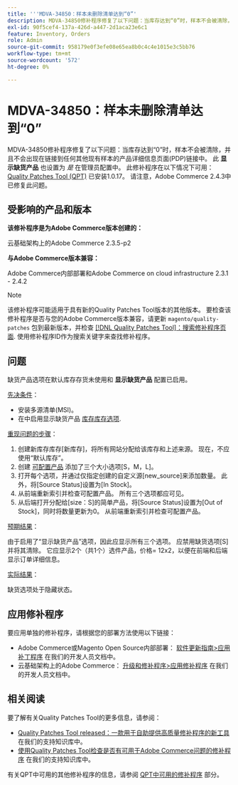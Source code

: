 ```yaml
---
title: '''MDVA-34850：样本未删除清单达到“0”'
description: MDVA-34850修补程序修复了以下问题：当库存达到“0”时，样本不会被清除，并且不会出现在链接到任何其他现有样本的产品详细信息页面(PDP)链接中。 在管理员配置中，**显示缺货产品**也设置为*是*。 安装[Quality Patches Tool (QPT)](/help/announcements/adobe-commerce-announcements/magento-quality-patches-released-new-tool-to-self-serve-quality-patches.md) 1.0.17后，即可使用此修补程序。 请注意，Adobe Commerce 2.4.3中已修复此问题。
exl-id: 90f5cef4-137a-426d-a447-2d1aca23e6c1
feature: Inventory, Orders
role: Admin
source-git-commit: 958179e0f3efe08e65ea8b0c4c4e1015e3c5bb76
workflow-type: tm+mt
source-wordcount: '572'
ht-degree: 0%

---
```


# MDVA-34850：样本未删除清单达到“0”

MDVA-34850修补程序修复了以下问题：当库存达到“0”时，样本不会被清除，并且不会出现在链接到任何其他现有样本的产品详细信息页面(PDP)链接中。 此 **显示缺货产品** 也设置为 *是* 在管理员配置中。 此修补程序在以下情况下可用： [Quality Patches Tool (QPT)](/help/announcements/adobe-commerce-announcements/magento-quality-patches-released-new-tool-to-self-serve-quality-patches.md) 已安装1.0.17。 请注意，Adobe Commerce 2.4.3中已修复此问题。

## 受影响的产品和版本

**该修补程序是为Adobe Commerce版本创建的：**

云基础架构上的Adobe Commerce 2.3.5-p2

**与Adobe Commerce版本兼容：**

Adobe Commerce内部部署和Adobe Commerce on cloud infrastructure 2.3.1 - 2.4.2

>[!NOTE]
>
>该修补程序可能适用于具有新的Quality Patches Tool版本的其他版本。 要检查该修补程序是否与您的Adobe Commerce版本兼容，请更新 `magento/quality-patches` 包到最新版本，并检查 [[!DNL Quality Patches Tool]：搜索修补程序页面](https://devdocs.magento.com/quality-patches/tool.html#patch-grid). 使用修补程序ID作为搜索关键字来查找修补程序。

## 问题

缺货产品选项在默认库存存货未使用和 **显示缺货产品** 配置已启用。

<u>先决条件</u>：

* 安装多源清单(MSI)。
* 在中启用显示缺货产品 [库存库存选项](https://docs.magento.com/user-guide/configuration/catalog/inventory.html).

<u>重现问题的步骤</u>：

1. 创建新库存库存\[新库存\]，将所有网站分配给该库存和上述来源。 现在，不应使用“默认库存”。
1. 创建 [可配置产品](https://docs.magento.com/user-guide/catalog/product-create-configurable.html) 添加了三个大小选项\[S，M，L\]。
1. 打开每个选项，并通过仅指定创建的自定义源\[new\_source\]来添加数量。 此外，将\[Source Status\]设置为\[In Stock\]。
1. 从前端重新索引并检查可配置产品。 所有三个选项都应可见。
1. 从后端打开分配给\[size：S\]的简单产品，将\[Source Status\]设置为\[Out of Stock\]，同时将数量更新为0。 从前端重新索引并检查可配置产品。

<u>预期结果</u>：

由于启用了“显示缺货产品”选项，因此应显示所有三个选项。 应禁用缺货选项\[S\]并将其清除。 它应显示2个（共1个）选件产品，价格= 12x2，以便在前端和后端显示订单详细信息。

<u>实际结果</u>：

缺货选项处于隐藏状态。

## 应用修补程序

要应用单独的修补程序，请根据您的部署方法使用以下链接：

* Adobe Commerce或Magento Open Source内部部署： [软件更新指南>应用补丁程序](https://devdocs.magento.com/guides/v2.4/comp-mgr/patching/mqp.html) 在我们的开发人员文档中。
* 云基础架构上的Adobe Commerce： [升级和修补程序>应用修补程序](https://devdocs.magento.com/cloud/project/project-patch.html) 在我们的开发人员文档中。

## 相关阅读

要了解有关Quality Patches Tool的更多信息，请参阅：

* [Quality Patches Tool released：一款用于自助提供高质量修补程序的新工具](/help/announcements/adobe-commerce-announcements/magento-quality-patches-released-new-tool-to-self-serve-quality-patches.md) 在我们的支持知识库中。
* [使用Quality Patches Tool检查是否有可用于Adobe Commerce问题的修补程序](/help/support-tools/patches-available-in-qpt-tool/check-patch-for-magento-issue-with-magento-quality-patches.md) 在我们的支持知识库中。

有关QPT中可用的其他修补程序的信息，请参阅 [QPT中可用的修补程序](https://support.magento.com/hc/en-us/sections/360010506631-Patches-available-in-QPT-tool-) 部分。
